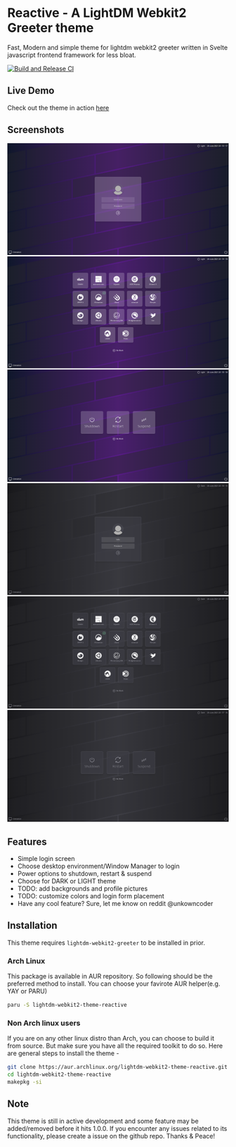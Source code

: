 # Reactive - A LightDM Webkit2 Greeter theme

Fast, Modern and simple theme for lightdm webkit2 greeter written in Svelte javascript frontend framework for less bloat.

[![Build and Release CI](https://github.com/gitneeraj/lightdm-webkit2-theme-reactive/actions/workflows/build.yml/badge.svg)](https://github.com/gitneeraj/lightdm-webkit2-theme-reactive/actions/workflows/build.yml)

## Live Demo

Check out the theme in action [here](https://gitneeraj.github.io/lightdm-webkit2-theme-reactive/)

## Screenshots

![login screen](docs/images/login.png)
![desktop env screen](docs/images/de-list.png)
![power options screen](docs/images/power.png)
![dark login screen](docs/images/dark-login.png)
![dark de list screen](docs/images/dark-de-list.png)
![dark power screen](docs/images/dark-power.png)

## Features

- Simple login screen
- Choose desktop environment/Window Manager to login
- Power options to shutdown, restart & suspend
- Choose for DARK or LIGHT theme
- TODO: add backgrounds and profile pictures
- TODO: customize colors and login form placement
- Have any cool feature? Sure, let me know on reddit @unkowncoder

## Installation

This theme requires `lightdm-webkit2-greeter` to be installed in prior.

### Arch Linux

This package is available in AUR repository. So following should be the preferred method to install. You can choose your favirote AUR helper(e.g. YAY or PARU)

```sh
paru -S lightdm-webkit2-theme-reactive
```

### Non Arch linux users

If you are on any other linux distro than Arch, you can choose to build it from source. But make sure you have all the required toolkit to do so. Here are general steps to install the theme -

```sh
git clone https://aur.archlinux.org/lightdm-webkit2-theme-reactive.git
cd lightdm-webkit2-theme-reactive
makepkg -si
```

## Note

This theme is still in active development and some feature may be added/removed before it hits 1.0.0. If you encounter any issues related to its functionality, please create a issue on the github repo. Thanks & Peace!
